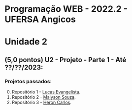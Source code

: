 # Programação WEB - 2022.2 - UFERSA Angicos
# Unidade 2

## (5,0 pontos) U2 - Projeto - Parte 1 - Até ??/??/2023:
### Projetos passados:
0. Repositório 1 - [Lucas Evangelista](https://github.com/mulucas/pweb_2020.2_lucasQueiroz).
1. Repositório 2 - [Malyson Souza](https://github.com/malysonb/pweb_2020.2_MalysonSouza).
2. Repositório 3 - [Heron Carlos](https://github.com/HeronCSS/pweb_2021.2_heronCarlos).